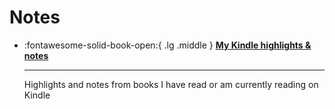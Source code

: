 # Notes

<div class="grid cards" markdown>

  - :fontawesome-solid-book-open:{ .lg .middle } __[My Kindle highlights & notes](https://www.080f53.com/kindle-highlights-notes)__

    ---

    Highlights and notes from books I have read or am currently reading on Kindle

</div>
